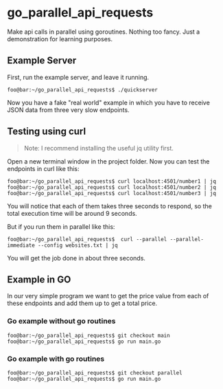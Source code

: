 # go_parallel_api_requests
Make api calls in parallel using goroutines.
Nothing too fancy. Just a demonstration for learning purposes.

## Example Server
 First, run the example server, and leave it running.
```console
foo@bar:~/go_parallel_api_requests$ ./quickserver
```
Now you have a fake "real world" example in which you have to receive JSON data from three very slow endpoints.

## Testing using curl
> Note: I recommend installing the useful jq utility first.

Open a new terminal window in the project folder.
Now you can test the endpoints in curl like this:
```console
foo@bar:~/go_parallel_api_requests$ curl localhost:4501/number1 | jq
foo@bar:~/go_parallel_api_requests$ curl localhost:4501/number2 | jq
foo@bar:~/go_parallel_api_requests$ curl localhost:4501/number3 | jq
```
You will notice that each of them takes three seconds to respond, so the total execution time will be around 9 seconds.

But if you run them in parallel like this:
```console
foo@bar:~/go_parallel_api_requests$  curl --parallel --parallel-immediate --config websites.txt | jq
```
You will get the job done in about three seconds.

## Example in GO

In our very simple program we want to get the price value from each of these endpoints and add them up to get a total price.

### Go example without go routines
```console
foo@bar:~/go_parallel_api_requests$ git checkout main
foo@bar:~/go_parallel_api_requests$ go run main.go
```
### Go example with go routines
```console
foo@bar:~/go_parallel_api_requests$ git checkout parallel
foo@bar:~/go_parallel_api_requests$ go run main.go
```
